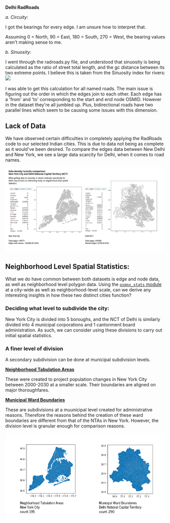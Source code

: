 **Delhi RadRoads**

_a. Circuity_:

I got the bearings for every edge. I am unsure how to interpret that.

Assuming 0 = North, 90 = East, 180 = South, 270 = West, the bearing values aren't making sense to me.

 
_b. Sinuosity:_

I went through the radroads.py file, and understood that sinuosity is being calculated as the ratio of street total length, and the gc distance between its two extreme points. I believe this is taken from the Sinuosity index for rivers:  ![](https://wikimedia.org/api/rest_v1/media/math/render/svg/e26d6ed3d77344ef5e9dc2b6587e9d207b3cb4e4)


I was able to get this calculation for all named roads. The main issue is figuring out the order in which the edges join to each other. Each edge has a 'from' and 'to' corresponding to the start and end node OSMID. However in the dataset they're all jumbled up. Plus, bidirectional roads have two parallel lines which seem to be causing some issues with this dimension.

## Lack of Data

We have observed certain difficulties in completely applying the RadRoads code to our selected Indian cities. This is due to data not being as complete as it would've been desired. To compare the edges data between New Delhi and New York, we see a large data scarcity for Delhi, when it comes to road names.

![](nyc_del_comparison-01.png)

## Neighborhood Level Spatial Statistics:

What we do have common between both datasets is edge and node data, as well as neighborhood level polygon data. Using the [```osmnx_stats``` module](https://osmnx.readthedocs.io/en/stable/osmnx.html#module-osmnx.stats) at a city-wide as well as neighborhood-level scale, can we derive any interesting insights in how these two distinct cities function?

### Deciding what level to subdivide the city:
 New York City is divided into 5 boroughs, and the NCT of Delhi is similarly divided into 4 municipal corporations and 1 cantonment board administration. As such, we can consider using these divisions to carry out initial spatial statistics.
 
### A finer level of division
 
A secondary subdivision can be done at municipal subdivision levels.

**[Neighborhood Tabulation Areas](https://www1.nyc.gov/site/planning/data-maps/open-data/dwn-nynta.page#:~:text=Archived%20Data%20Sets-,Neighborhood%20Tabulation%20Areas%20(Formerly%20%22Neighborhood%20Projection%20Areas%22),plan%20for%20New%20York%20City.)**

These were created to project population changes in New York City between 2000-2030 at a smaller scale. Their boundaries are aligned on major thoroughfares.

**[Municipal Ward Boundaries](https://github.com/datameet/Municipal_Spatial_Data/tree/master/Delhi)**

These are subdivisions at a muunicipal level created for administrative reasons. Therefore the reasons behind the creation of these ward boundaries are different from that of the NTAs in New York. However, the division level is granular enough for comparison reasons.

![](nyc_del_wards-02.png)
